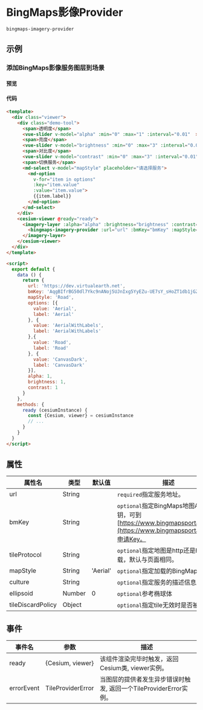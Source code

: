 # BingMaps影像Provider

`bingmaps-imagery-provider`

## 示例

### 添加BingMaps影像服务图层到场景

#### 预览

<doc-preview>
  <template>
    <div class="viewer">
      <div class="demo-tool">
        <span>透明度</span>
        <vue-slider v-model="alpha" :min="0" :max="1" :interval="0.01"  ></vue-slider>
        <span>亮度</span>
        <vue-slider v-model="brightness" :min="0" :max="3" :interval="0.01"  ></vue-slider>
        <span>对比度</span>
        <vue-slider v-model="contrast" :min="0" :max="3" :interval="0.01"  ></vue-slider>
        <span>切换服务</span>
        <md-select v-model="mapStyle" placeholder="请选择服务">
          <md-option
            v-for="item in options"
            :key="item.value"
            :value="item.value">
            {{item.label}}
          </md-option>
        </md-select>
      </div>
      <cesium-viewer @ready="ready">
        <imagery-layer :alpha="alpha" :brightness="brightness" :contrast="contrast">
          <bingmaps-imagery-provider :url="url" :bmKey="bmKey" :mapStyle="mapStyle"></bingmaps-imagery-provider>
        </imagery-layer>
      </cesium-viewer>
    </div>
  </template>

  <script>
    export default {
      data () {
        return {
          url: 'https://dev.virtualearth.net',
          bmKey: 'AgcbDCAOb9zMfquaT4Z-MdHX4AsHUNvs7xgdHefEA5myMHxZk87NTNgdLbG90IE-', // 可到(https://www.bingmapsportal.com/)申请Key。
          mapStyle: 'Road',
          options: [{
            value: 'Aerial',
            label: 'Aerial'
          }, {
            value: 'AerialWithLabels',
            label: 'AerialWithLabels'
          },{
            value: 'Road',
            label: 'Road'
          }, {
            value: 'CanvasDark',
            label: 'CanvasDark'
          }],
          alpha: 1,
          brightness: 1,
          contrast: 1
        }
      },
      methods: {
        ready (cesiumInstance) {
          const {Cesium, viewer} = cesiumInstance
          // ...
        }
      }
    }
  </script>
</doc-preview>

#### 代码

```html
<template>
  <div class="viewer">
    <div class="demo-tool">
      <span>透明度</span>
      <vue-slider v-model="alpha" :min="0" :max="1" :interval="0.01"  ></vue-slider>
      <span>亮度</span>
      <vue-slider v-model="brightness" :min="0" :max="3" :interval="0.01"  ></vue-slider>
      <span>对比度</span>
      <vue-slider v-model="contrast" :min="0" :max="3" :interval="0.01"  ></vue-slider>
      <span>切换服务</span>
      <md-select v-model="mapStyle" placeholder="请选择服务">
        <md-option
          v-for="item in options"
          :key="item.value"
          :value="item.value">
          {{item.label}}
        </md-option>
      </md-select>
    </div>
    <cesium-viewer @ready="ready">
      <imagery-layer :alpha="alpha" :brightness="brightness" :contrast="contrast">
        <bingmaps-imagery-provider :url="url" :bmKey="bmKey" :mapStyle="mapStyle"></bingmaps-imagery-provider>
      </imagery-layer>
    </cesium-viewer>
  </div>
</template>

<script>
  export default {
    data () {
      return {
        url: 'https://dev.virtualearth.net',
        bmKey: 'AqgBIfrBG50dl7Ykc9nANoj5UJnIxg5YyEZu-UE7sY_sHoZT1db1jGZAalBsU73w', // 可到(https://www.bingmapsportal.com/)申请Key。
        mapStyle: 'Road',
        options: [{
          value: 'Aerial',
          label: 'Aerial'
        }, {
          value: 'AerialWithLabels',
          label: 'AerialWithLabels'
        },{
          value: 'Road',
          label: 'Road'
        }, {
          value: 'CanvasDark',
          label: 'CanvasDark'
        }],
        alpha: 1,
        brightness: 1,
        contrast: 1
      }
    },
    methods: {
      ready (cesiumInstance) {
        const {Cesium, viewer} = cesiumInstance
        // ...
      }
    }
  }
</script>
```

## 属性

|属性名|类型|默认值|描述|
|------|-----|-----|----|
|url|String||`required`指定服务地址。|
|bmKey|String||`optional`指定BingMaps地图API秘钥，可到[https://www.bingmapsportal.com/](https://www.bingmapsportal.com/)申请Key。|
|tileProtocol|String||`optional`指定地图是http还是https加载，默认与页面相同。|
|mapStyle|String|'Aerial'|`optional`指定加载的BingMaps类型。|
|culture|String||`optional`指定服务的描述信息。|
|ellipsoid|Number|0|`optional`参考椭球体|
|tileDiscardPolicy|Object||`optional`指定tile无效时是否被舍弃。|

## 事件

|事件名|参数|描述|
|------|----|----|
|ready|{Cesium, viewer}|该组件渲染完毕时触发，返回Cesium类, viewer实例。|
|errorEvent|TileProviderError|当图层的提供者发生异步错误时触发, 返回一个TileProviderError实例。|
